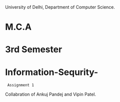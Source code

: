 University of Delhi, Department of Computer Science.
# M.C.A  
# 3rd Semester
# Information-Sequrity-
     Assignment 1
Collabration of Ankuj Pandej and Vipin Patel.

